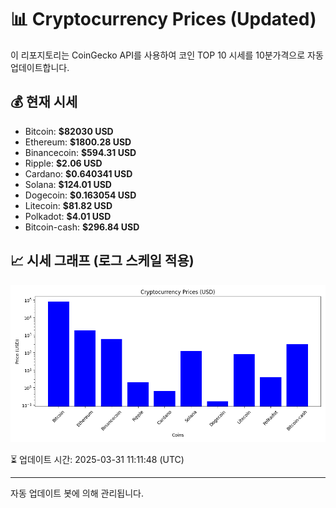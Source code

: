 
# 📊 Cryptocurrency Prices (Updated)

이 리포지토리는 CoinGecko API를 사용하여 코인 TOP 10 시세를 10분가격으로 자동 업데이트합니다.

## 💰 현재 시세
- Bitcoin: **$82030 USD**
- Ethereum: **$1800.28 USD**
- Binancecoin: **$594.31 USD**
- Ripple: **$2.06 USD**
- Cardano: **$0.640341 USD**
- Solana: **$124.01 USD**
- Dogecoin: **$0.163054 USD**
- Litecoin: **$81.82 USD**
- Polkadot: **$4.01 USD**
- Bitcoin-cash: **$296.84 USD**

## 📈 시세 그래프 (로그 스케일 적용)
![Crypto Prices](crypto_prices.png)

⏳ 업데이트 시간: 2025-03-31 11:11:48 (UTC)

---
자동 업데이트 봇에 의해 관리됩니다.
